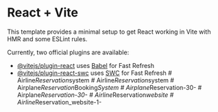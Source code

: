 # React + Vite

This template provides a minimal setup to get React working in Vite with HMR and some ESLint rules.

Currently, two official plugins are available:

- [@vitejs/plugin-react](https://github.com/vitejs/vite-plugin-react/blob/main/packages/plugin-react/README.md) uses [Babel](https://babeljs.io/) for Fast Refresh
- [@vitejs/plugin-react-swc](https://github.com/vitejs/vite-plugin-react-swc) uses [SWC](https://swc.rs/) for Fast Refresh
#   A i r l i n e _ R e s e r v a t i o n _ s y s t e m  
 #   A i r l i n e _ R e s e r v a t i o n _ s y s t e m  
 #   A i r p l a n e _ R e s e r v a t i o n _ B o o k i n g _ S y s t e m  
 #   A i r p l a n e _ R e s e r v a t i o n - 3 0 -  
 #   A i r p l a n e _ R e s e r v a t i o n - 3 0 -  
 #   A i r l i n e _ R e s e r v a t i o n _ w e b s i t e  
 #   A i r l i n e _ R e s e r v a t i o n _ w e b s i t e - 1 -  
 